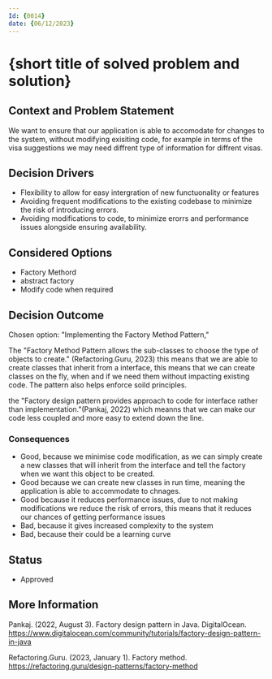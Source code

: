 ```yaml
---
Id: {0014}
date: {06/12/2023}
---
```

# {short title of solved problem and solution}

## Context and Problem Statement
We want to ensure that our application is able to accomodate for changes to the system, without modifying exisiting code, for example in terms of the visa suggestions we may need diffrent type of information for diffrent visas.

## Decision Drivers

* Flexibility to allow for easy intergration of new functuonality or features
* Avoiding frequent modifications to the existing codebase to minimize the risk of introducing errors.
* Avoiding modifications to code, to minimize erorrs and performance issues alongside ensuring availability. 

## Considered Options

* Factory Methord
* abstract factory
* Modify code when required

## Decision Outcome

Chosen option: "Implementing the Factory Method Pattern," 

The "Factory Method Pattern allows the sub-classes to choose the type of objects to create." (Refactoring.Guru, 2023) this means that we are able to create classes that inherit from a interface, this means that we can create classes on the fly, when and if we need them without impacting existing code. The pattern also helps enforce soild principles.

the "Factory design pattern provides approach to code for interface rather than implementation."(Pankaj, 2022) which meanns that we can make our code less coupled and more easy to extend down the line.


### Consequences

* Good, because we minimise code modification, as we can simply create a new classes that will inherit from the interface and tell the factory when we want this object to be created.
* Good because we can create new classes in run time, meaning the application is able to accommodate to chnages.
* Good because it reduces performance issues, due to not making modifications we reduce the risk of errors, this means that it reduces our chances of getting performance issues
* Bad, because it gives increased complexity to the system
* Bad, because their could be a learning curve

## Status
* Approved

## More Information

Pankaj. (2022, August 3). Factory design pattern in Java. DigitalOcean. https://www.digitalocean.com/community/tutorials/factory-design-pattern-in-java

Refactoring.Guru. (2023, January 1). Factory method. https://refactoring.guru/design-patterns/factory-method